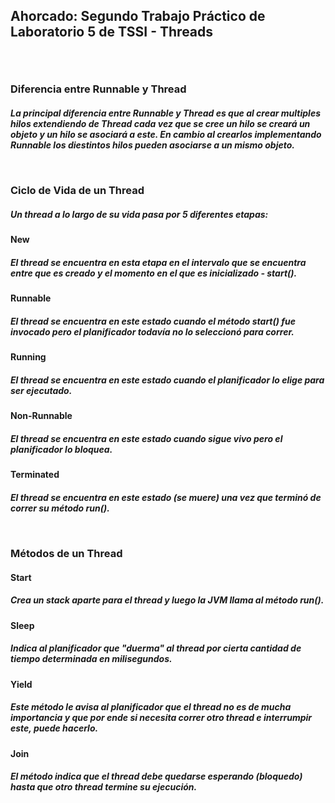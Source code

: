 <h2> Ahorcado: Segundo Trabajo Práctico de Laboratorio 5 de TSSI - Threads

<br><h3> Diferencia entre Runnable y Thread
<h5> La principal diferencia entre Runnable y Thread es que al crear multiples hilos extendiendo de Thread
 cada vez que se cree un hilo se creará un objeto y un hilo se asociará a este. En cambio al crearlos
 implementando Runnable los diestintos hilos pueden asociarse a un mismo objeto.

<br><h3> Ciclo de Vida de un Thread
<h5> Un thread a lo largo de su vida pasa por 5 diferentes etapas:
<br><h4> New<h5>El thread se encuentra en esta etapa en el intervalo que se encuentra entre que es creado y el momento en el que es inicializado - start().
<br><h4> Runnable<h5>El thread se encuentra en este estado cuando el método start() fue invocado pero el planificador todavía no lo seleccionó para correr.
<br><h4> Running<h5>El thread se encuentra en este estado cuando el planificador lo elige para ser ejecutado.
<br><h4> Non-Runnable<h5>El thread se encuentra en este estado cuando sigue vivo pero el planificador lo bloquea.
<br><h4> Terminated<h5>El thread se encuentra en este estado (se muere) una vez que terminó de correr su método run().

<br><h3> Métodos de un Thread
<br><h4> Start<h5> Crea un stack aparte para el thread y luego la JVM llama al método run().
<br><h4> Sleep<h5> Indica al planificador que "duerma" al thread por cierta cantidad de tiempo determinada en milisegundos.
<br><h4> Yield<h5> Este método le avisa al planificador que el thread no es de mucha importancia y que por ende si necesita correr otro thread e interrumpir este, puede hacerlo.
<br><h4> Join<h5> El método indica que el thread debe quedarse esperando (bloquedo) hasta que otro thread termine su ejecución.
